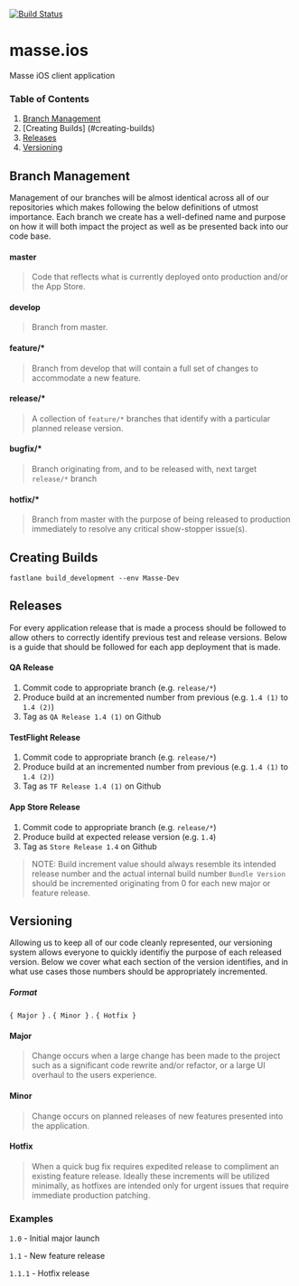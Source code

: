 [![Build Status](https://travis-ci.com/SRSMiJourney/mijourney.dashboard.svg?token=2YsBN6KDFsrvVQwoHULo&branch=development)](https://travis-ci.com/SRSMiJourney/mijourney.dashboard)

# masse.ios
Masse iOS client application

### Table of Contents  
1. [Branch Management](#branch-management)
2. [Creating Builds] (#creating-builds)
3. [Releases](#releases)
4. [Versioning](#versioning)


## Branch Management

Management of our branches will be almost identical across all of our repositories which makes following the below definitions of utmost importance. Each branch we create has a well-defined name and purpose on how it will both impact the project as well as be presented back into our code base.

#### master
> Code that reflects what is currently deployed onto production and/or the App Store.

#### develop
> Branch from master.

#### feature/*
> Branch from develop that will contain a full set of changes to accommodate a new feature.

#### release/*
> A collection of `feature/*` branches that identify with a particular planned release version.

#### bugfix/*
> Branch originating from, and to be released with, next target `release/*` branch

#### hotfix/*
> Branch from master with the purpose of being released to production immediately to resolve any critical show-stopper issue(s).


## Creating Builds

```fastlane build_development --env Masse-Dev```

## Releases

For every application release that is made a process should be followed to allow others to correctly identify previous test and release versions. Below is a guide that should be followed for each app deployment that is made.

#### QA Release
1. Commit code to appropriate branch (e.g. `release/*`)
2. Produce build at an incremented number from previous (e.g. `1.4 (1)` to `1.4 (2)`)
3. Tag as `QA Release 1.4 (1)` on Github

#### TestFlight Release
1. Commit code to appropriate branch (e.g. `release/*`)
2. Produce build at an incremented number from previous (e.g. `1.4 (1)` to `1.4 (2)`)
3. Tag as `TF Release 1.4 (1)` on Github

#### App Store Release
1. Commit code to appropriate branch (e.g. `release/*`)
2. Produce build at expected release version (e.g. `1.4`)
3. Tag as `Store Release 1.4` on Github

> NOTE: Build increment value should always resemble its intended release number and the actual internal build number `Bundle Version` should be incremented originating from 0 for each new major or feature release.

## Versioning

Allowing us to keep all of our code cleanly represented, our versioning system allows everyone to quickly identifiy the purpose of each released version. Below we cover what each section of the version identifies, and in what use cases those numbers should be appropriately incremented.

##### Format

`{ Major }` . `{ Minor }` . `{ Hotfix }`


#### Major
> Change occurs when a large change has been made to the project such as a significant code rewrite and/or refactor, or a large UI overhaul to the users experience.

#### Minor
> Change occurs on planned releases of new features presented into the application.

#### Hotfix
> When a quick bug fix requires expedited release to compliment an existing feature release. Ideally these increments will be utilized minimally, as hotfixes are intended only for urgent issues that require immediate production patching.

### Examples

`1.0` - Initial major launch

`1.1` - New feature release

`1.1.1` - Hotfix release
